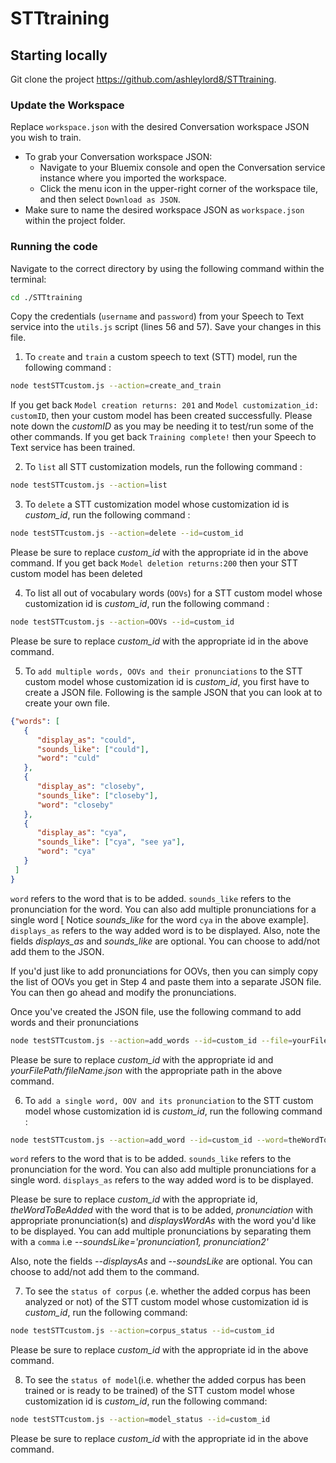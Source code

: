 # STTtraining

## Starting locally
Git clone the project https://github.com/ashleylord8/STTtraining.

### Update the Workspace
Replace `workspace.json` with the desired Conversation workspace JSON you wish to train.
  * To grab your Conversation workspace JSON:
    - Navigate to your Bluemix console and open the Conversation service instance where you imported the workspace.
    - Click the menu icon in the upper-right corner of the workspace tile, and then select `Download as JSON`.
  * Make sure to name the desired workspace JSON as `workspace.json` within the project folder.

### Running the code
Navigate to the correct directory by using the following command within the terminal:

  ```bash
  cd ./STTtraining
  ```
Copy the credentials (`username` and `password`) from your Speech to Text service into the `utils.js` script (lines 56 and 57). Save your changes in this file.

1. To `create` and `train` a custom speech to text (STT) model, run the following command :

  ```bash
  node testSTTcustom.js --action=create_and_train
  ```
If you get back `Model creation returns: 201` and `Model customization_id:  customID`, then your custom model has been created successfully. Please note down the *customID* as you may be needing it to test/run some of the other commands.
If you get back `Training complete!` then your Speech to Text service has been trained.

2. To `list` all STT customization models, run the following command :

  ```bash
  node testSTTcustom.js --action=list
  ```
3. To `delete` a STT customization model whose customization id is *custom_id*, run the following command :

  ```bash
  node testSTTcustom.js --action=delete --id=custom_id
  ```
Please be sure to replace *custom_id* with the appropriate id in the above command.
If you get back `Model deletion returns:200` then your STT custom model has been deleted

4. To list all out of vocabulary words (`OOVs`) for a STT custom model whose customization id is *custom_id*, run the following command :

  ```bash
  node testSTTcustom.js --action=OOVs --id=custom_id
  ```
Please be sure to replace *custom_id* with the appropriate id in the above command.

5. To `add multiple words, OOVs and their pronunciations` to the STT custom model whose customization id is *custom_id*, you first have to create a JSON file. Following is the sample JSON that you can look at to create your own file.

  ```json
  {"words": [
     {
        "display_as": "could",
        "sounds_like": ["could"],
        "word": "culd"
     },
     {
        "display_as": "closeby",
        "sounds_like": ["closeby"],
        "word": "closeby"
     },
     {
        "display_as": "cya",
        "sounds_like": ["cya", "see ya"],
        "word": "cya"
     }
   ]
 }
 ```
`word` refers to the word that is to be added. `sounds_like` refers to the pronunciation for the word. You can also add multiple pronunciations for a single word [ Notice *sounds_like* for the word `cya` in the above example]. `displays_as` refers to the way added word is to be displayed. Also, note the fields *displays_as* and *sounds_like* are optional. You can choose to add/not add them to the JSON.

 If you'd just like to add pronunciations for OOVs, then you can simply copy the list of OOVs you get in Step 4 and paste them into a separate JSON file. You can then go ahead and modify the pronunciations.

 Once you've created the JSON file, use the following command to add words and their pronunciations

 ```bash
 node testSTTcustom.js --action=add_words --id=custom_id --file=yourFilePath/fileName.json
 ```
Please be sure to replace *custom_id* with the appropriate id and *yourFilePath/fileName.json* with the appropriate path in the above command.

6. To `add a single word, OOV and its pronunciation` to the STT custom model whose customization id is *custom_id*, run the following command :

 ```bash
 node testSTTcustom.js --action=add_word --id=custom_id --word=theWordToBeAdded --soundsLike='pronunciation' --displays_as=displayWordAs
 ```
`word` refers to the word that is to be added. `sounds_like` refers to the pronunciation for the word. You can also add multiple pronunciations for a single word. `displays_as` refers to the way added word is to be displayed.

 Please be sure to replace *custom_id* with the appropriate id, *theWordToBeAdded* with the word that is to be added, *pronunciation* with appropriate pronunciation(s) and *displaysWordAs* with the word you'd like to be displayed.
You can add multiple pronunciations by separating them with a `comma` i.e *--soundsLike='pronunciation1, pronunciation2'*

 Also, note the fields *--displaysAs* and *--soundsLike* are optional. You can choose to add/not add them to the command.

7. To see the `status of corpus` (.e. whether the added corpus has been analyzed or not) of the STT custom model whose customization id is *custom_id*, run the following command:

 ```bash
 node testSTTcustom.js --action=corpus_status --id=custom_id
 ```
Please be sure to replace *custom_id* with the appropriate id in the above command.

8. To see the `status of model`(i.e. whether the added corpus has been trained or is ready to be trained) of the STT custom model whose customization id is *custom_id*, run the following command:

 ```bash
 node testSTTcustom.js --action=model_status --id=custom_id
 ```
Please be sure to replace *custom_id* with the appropriate id in the above command.
